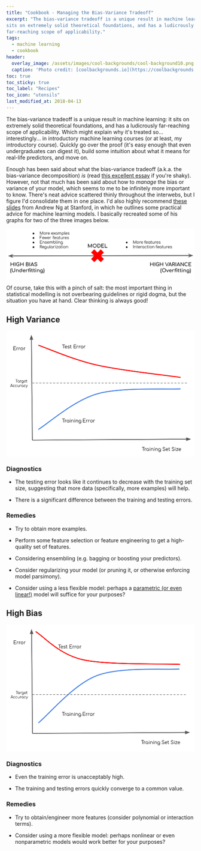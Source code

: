 ```yaml
---
title: "Cookbook - Managing the Bias-Variance Tradeoff"
excerpt: "The bias-variance tradeoff is a unique result in machine learning: it
sits on extremely solid theoretical foundations, and has a ludicrously
far-reaching scope of applicability."
tags:
  - machine learning
  - cookbook
header:
  overlay_image: /assets/images/cool-backgrounds/cool-background10.png
  caption: 'Photo credit: [coolbackgrounds.io](https://coolbackgrounds.io/)'
toc: true
toc_sticky: true
toc_label: "Recipes"
toc_icon: "utensils"
last_modified_at: 2018-04-13
---
```


The bias-variance tradeoff is a unique result in machine learning: it sits on
extremely solid theoretical foundations, and has a ludicrously far-reaching
scope of applicability. Which might explain why it's treated so...
interestingly... in introductory machine learning courses (or at least, my
introductory course). Quickly go over the proof (it's easy enough that even
undergraduates can digest it), build some intuition about what it means for
real-life predictors, and move on.

Enough has been said about what the bias-variance tradeoff (a.k.a. the
bias-variance decomposition) _is_ (read
[this excellent essay](http://scott.fortmann-roe.com/docs/BiasVariance.html) if
you're shaky). However, not that much has been said about how to _manage_ the
bias or variance of your model, which seems to me to be infinitely more
important to know. There's neat advice scattered thinly throughout
the interwebs, but I figure I'd consolidate them in one place. I'd also highly
recommend [these slides](http://cs229.stanford.edu/materials/ML-advice.pdf) from
Andrew Ng at Stanford, in which he outlines some practical advice for machine
learning models. I basically recreated some of his graphs for two of the three
images below.

<img align="middle" src="https://raw.githubusercontent.com/eigenfoo/eigenfoo.xyz/master/assets/images/bias-variance.png">

Of course, take this with a pinch of salt: the most important thing in
statistical modelling is not overbearing guidelines or rigid dogma, but the
situation you have at hand. Clear thinking is always good!

## High Variance

<img align="middle" src="https://raw.githubusercontent.com/eigenfoo/eigenfoo.xyz/master/assets/images/high-variance.png">

### Diagnostics

- The testing error looks like it continues to decrease with the
  training set size, suggesting that more data (specifically, more examples)
  will help.

- There is a significant difference between the training and testing errors.

### Remedies

- Try to obtain more examples.

- Perform some feature selection or feature engineering to get a high-quality
  set of features.

- Considering ensembling (e.g. bagging or boosting your predictors).

- Consider regularizing your model (or pruning it, or otherwise enforcing
  model parsimony).

- Consider using a less flexible model: perhaps a [parametric (or even
  linear!)](https://www.youtube.com/watch?v=68ABAU_V8qI) model will suffice for
  your purposes?

## High Bias

<img align="middle" src="https://raw.githubusercontent.com/eigenfoo/eigenfoo.xyz/master/assets/images/high-bias.png">

### Diagnostics

- Even the training error is unacceptably high.

- The training and testing errors quickly converge to a common value.

### Remedies

- Try to obtain/engineer more features (consider polynomial or interaction terms).

- Consider using a more flexible model: perhaps nonlinear or even nonparametric
  models would work better for your purposes?
